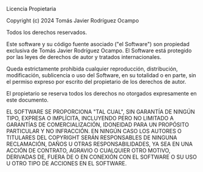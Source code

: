 Licencia Propietaria

Copyright (c) 2024 Tomás Javier Rodríguez Ocampo

Todos los derechos reservados.

Este software y su código fuente asociado ("el Software") son propiedad exclusiva de Tomás Javier Rodríguez Ocampo. El Software está protegido por las leyes de derechos de autor y tratados internacionales.

Queda estrictamente prohibida cualquier reproducción, distribución, modificación, sublicencia o uso del Software, en su totalidad o en parte, sin el permiso expreso por escrito del propietario de los derechos de autor.

El propietario se reserva todos los derechos no otorgados expresamente en este documento.

EL SOFTWARE SE PROPORCIONA "TAL CUAL", SIN GARANTÍA DE NINGÚN TIPO, EXPRESA O IMPLÍCITA, INCLUYENDO PERO NO LIMITADO A GARANTÍAS DE COMERCIALIZACIÓN, IDONEIDAD PARA UN PROPÓSITO PARTICULAR Y NO INFRACCIÓN. EN NINGÚN CASO LOS AUTORES O TITULARES DEL COPYRIGHT SERÁN RESPONSABLES DE NINGUNA RECLAMACIÓN, DAÑOS U OTRAS RESPONSABILIDADES, YA SEA EN UNA ACCIÓN DE CONTRATO, AGRAVIO O CUALQUIER OTRO MOTIVO, DERIVADAS DE, FUERA DE O EN CONEXIÓN CON EL SOFTWARE O SU USO U OTRO TIPO DE ACCIONES EN EL SOFTWARE.
